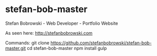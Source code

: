 # stefan-bob-master
Stefan Bobrowski - Web Developer - Portfolio Website

As seen here: http://stefanbobrowski.com

Commands:
git clone https://github.com/stefanbobrowski/stefan-bob-master.git
cd stefan-bob-master
npm install
gulp
